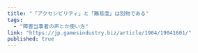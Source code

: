```yaml
---
title: "「アクセシビリティ」と「難易度」は別物である"
tags:
  - "障害当事者の声とか使い方"
link: "https://jp.gamesindustry.biz/article/1904/19041601/"
published: true
---
```

